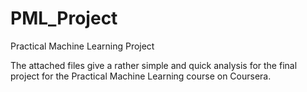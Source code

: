 # PML_Project
Practical Machine Learning Project

The attached files give a rather simple and quick analysis for the final project for the Practical Machine Learning course on Coursera. 
